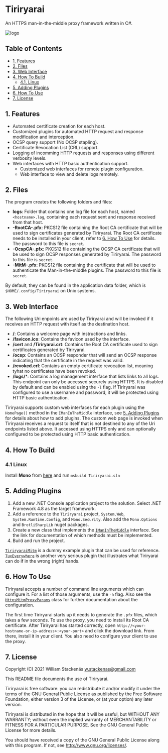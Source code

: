 # Tiriryarai
An HTTPS man-in-the-middle proxy framework written in C#.

![logo](Tiriryarai/favicon.ico)

## Table of Contents
 - [1. Features](#1-features)
 - [2. Files](#2-files)
 - [3. Web Interface](#3-web-interface)
 - [4. How To Build](#4-how-to-build)
   - [4.1. Linux](#41-linux)
 - [5. Adding Plugins](#5-adding-plugins)
 - [6. How To Use](#6-how-to-use)
 - [7. License](#7-license)

## 1. Features
- Automated certificate creation for each host.
- Customized plugins for automated HTTP request and response modification and interception.
- OCSP query support (No OCSP stapling).
- Certificate Revocation List (CRL) support.
- Logging of incomming HTTP requests and responses using different verbosity levels.
- Web interfaces with HTTP basic authentication support.
  - Customized web interfaces for remote plugin configuration.
  - Web interface to view and delete logs remotely.

## 2. Files
The program creates the following folders and files:
 - **logs**: Folder that contains one log file for each host, named `<hostname>.log`, containing
             each request sent and response received from that host.
 - **-RootCA-.pfx**: PKCS12 file containing the Root CA certificate that will be used to sign
                     certificates generated by Tiriryarai. The Root CA certificate needs to be
                     installed in your client, refer to [6. How To Use](#6-how-to-use) for details.
                     The password to this file is `secret`.
 - **-OcspCA-.pfx**: PKCS12 file containing the OCSP CA certificate that will be used to sign
                     OCSP responses generated by Tiriryarai. The password to this file is `secret`.
 - **-MitM-.pfx**: PKCS12 file containing the certificate that will be used to authenticate the
                   Man-in-the-middle plugins. The password to this file is `secret`.

By default, they can be found in the application data folder, which is `$HOME/.config/Tiriryarai`
on Unix systems.

## 3. Web Interface
The following Uri enpoints are used by Tiriryarai and will be invoked if it receives an HTTP request
with itself as the destination host.
 - __/__: Contains a welcome page with instructions and links.
 - **/favicon.ico**: Contains the favicon used by the interface.
 - **/cert** and **/Tiriryarai.crt**: Contains the Root CA certificate  used to sign certificates
                                      generated by Tiriryarai.
 - **/ocsp**: Contains an OCSP responder that will send an OCSP response indicating that the certificate in the
              request was valid.
 - **/revoked.crl**: Contains an empty certificate revocation list, meaning tyhat no certificates have been revoked.
 - **/logs\/***: Contains a log management interface that lists links to all logs. This endpoint can only be accessed
               securely using HTTPS. It is disabled by default and can be enabled using the `-l` flag. If Tiriryarai
               was configured to use a username and password, it will be protected using HTTP basic authentication.

Tiriryarai supports custom web interfaces for each plugin using the `HomePage()` method in the `IManInTheMiddle`
interface, see [5. Adding Plugins](#5-adding-plugins) for details about how to add plugins. The custom web page is
invoked when Tiriryarai receives a request to itself that is not destined to any of the Uri endpoints listed above.
It accessed using HTTPS only and can optionally configured to be protected using HTTP basic authentication.

## 4. How To Build
### 4.1 Linux
Install **Mono** from [here](https://www.mono-project.com/download/stable/#download-lin) and run `msbuild Tiriryarai.sln`

## 5. Adding Plugins
 1. Add a new .NET Console application project to the solution. Select .NET Framework 4.8 as the target framework.
 2. Add a reference to the `Tiriryarai` project, `System.Web`, `System.Runtime.Config`, and `Mono.Security`. Also add the
    `Mono.Options` and `BrotliSharpLib` nuget packages.
 3. Create a new class that implements the [`IManInTheMiddle`](Tiriryarai/Server/IManInTheMiddle.cs) interface. See
    the link for documentation of which methods must be implemented.
 4. Build and run the project.

[`TiriryaraiMitm`](Plugins/TiriryaraiMitm) is a dummy example plugin that can be used for reference.
[`TuxEverywhere`](Plugins/TuxEverywhere) is another very serious plugin that illustrates what Tiriryarai
can do if in the wrong (right) hands.

## 6. How To Use
Tiriryarai accepts a number of command line arguments which can configure it. For a list of those arguments, use
the `-h` flag. Also see the [`HttpsMitmProxyParams`](Tiriryarai/Util/HttpsMitmProxyParams.cs) class for further
documentation about the configuration.

The first time Tiriryarai starts up it needs to generate the `.pfx` files, which takes a few seconds. To
use the proxy, you need to install its Root CA certificate. After Tiriryarai has started correctly, open
`http://<your-hostname-or-ip-address>:<your-port>` and click the download link. From there, install it in
your client. You also need to configure your client to use the proxy.

## 7. License
Copyright (C) 2021 William Stackenäs <w.stackenas@gmail.com>

This README file documents the use of Tiriryarai.

Tiriryarai is free software: you can redistribute it and/or modify
it under the terms of the GNU General Public License as published by
the Free Software Foundation, either version 3 of the License, or
(at your option) any later version.

Tiriryarai is distributed in the hope that it will be useful,
but WITHOUT ANY WARRANTY; without even the implied warranty of
MERCHANTABILITY or FITNESS FOR A PARTICULAR PURPOSE.  See the
GNU General Public License for more details.

You should have received a copy of the GNU General Public License
along with this program.  If not, see <http://www.gnu.org/licenses/>.
